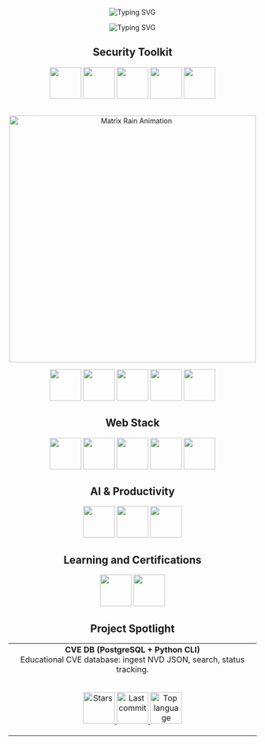<p align="center">
  <img
    src="https://readme-typing-svg.herokuapp.com?font=Courier+Prime&size=36&duration=2100&pause=6000&color=00FF00&center=true&vCenter=true&repeat=true&delete=false&cursor=true&cursorChar=_&width=520&lines=Hi,+I'm+Vlad"
    alt="Typing SVG"
  />
</p>

<p align="center">
  <img
    src="https://readme-typing-svg.herokuapp.com?font=Courier+Prime&size=28&duration=2250&pause=2000&color=00FF00&center=true&vCenter=true&repeat=true&width=520&lines=Cybersecurity+Analyst;SOC+Level+1;Always+Learning"
    alt="Typing SVG"
  />
</p>




<div align="center">
  
## Security Toolkit

<img src="https://img.shields.io/badge/Linux-FCC624?logo=linux&logoColor=black&style=flat" height="64" />
<img src="https://img.shields.io/badge/Kali_Linux-557C94?logo=kalilinux&logoColor=white&style=flat" height="64" />
<img src="https://img.shields.io/badge/Python-3776AB?logo=python&logoColor=white&style=flat" height="64" />
<img src="https://img.shields.io/badge/Bash-4EAA25?logo=gnubash&logoColor=white&style=flat" height="64" />
<img src="https://img.shields.io/badge/Git-F05032?logo=git&logoColor=white&style=flat" height="64" />
<br><br>
<p align="center">
  <img src="https://i.gifer.com/7VE.gif" width="500" alt="Matrix Rain Animation"/>
</p>
<img src="https://img.shields.io/badge/GitHub-181717?logo=github&logoColor=white&style=flat" height="64" />
<img src="https://img.shields.io/badge/Wireshark-1679A7?logo=wireshark&logoColor=white&style=flat" height="64" />
<img src="https://img.shields.io/badge/Docker-2496ED?logo=docker&logoColor=white&style=flat" height="64" />
<img src="https://img.shields.io/badge/PostgreSQL-4169E1?logo=postgresql&logoColor=white&style=flat" height="64" />
<img src="https://img.shields.io/badge/SQLite-003B57?logo=sqlite&logoColor=white&style=flat" height="64" />

## Web Stack
<img src="https://img.shields.io/badge/HTML5-E34F26?logo=html5&logoColor=white&style=flat" height="64" />
<img src="https://img.shields.io/badge/CSS3-1572B6?logo=css3&logoColor=white&style=flat" height="64" />
<img src="https://img.shields.io/badge/JavaScript-F7DF1E?logo=javascript&logoColor=black&style=flat" height="64" />
<img src="https://img.shields.io/badge/React-61DAFB?logo=react&logoColor=20232A&style=flat" height="64" />
<img src="https://img.shields.io/badge/Vite-646CFF?logo=vite&logoColor=white&style=flat" height="64" />

## AI & Productivity
<img src="https://img.shields.io/badge/AI_Assisted_Development-Enabled-purple?logo=openai&style=flat" height="64" />
<img src="https://img.shields.io/badge/Prompt_Engineering-Skill-blueviolet?logo=openai&style=flat" height="64" />
<img src="https://img.shields.io/badge/ChatGPT-Power_User-10a37f?logo=openai&logoColor=white&style=flat" height="64" />

## Learning and Certifications
<img src="https://img.shields.io/badge/CompTIA_Security%2B-IN_PROGRESS-ED1C24?logo=comptia&logoColor=white&style=flat" height="64" />
<img src="https://img.shields.io/badge/CompTIA_Tech%2B-IN_PROGRESS-ED1C24?logo=comptia&logoColor=white&style=flat" height="64" />

## Project Spotlight
<div align="center">

<table>
  <tr>
    <td align="center" width="100%">
      <b>CVE DB (PostgreSQL + Python CLI)</b><br/>
      Educational CVE database: ingest NVD JSON, search, status tracking.
      <br/><br/>
      <p align="center">
        <a href="https://github.com/vladvontranssilvanien/cvedb-pg">
          <img alt="Stars" src="https://img.shields.io/github/stars/vladvontranssilvanien/cvedb-pg?style=flat" height="64" />
        </a>
        <a href="https://github.com/vladvontranssilvanien/cvedb-pg">
          <img alt="Last commit" src="https://img.shields.io/github/last-commit/vladvontranssilvanien/cvedb-pg?color=blue&style=flat" height="64" />
        </a>
        <a href="https://github.com/vladvontranssilvanien/cvedb-pg">
          <img alt="Top language" src="https://img.shields.io/github/languages/top/vladvontranssilvanien/cvedb-pg?style=flat" height="64" />
        </a>
      </p>
    </td>
  </tr>
</table>

</div>

</div>










